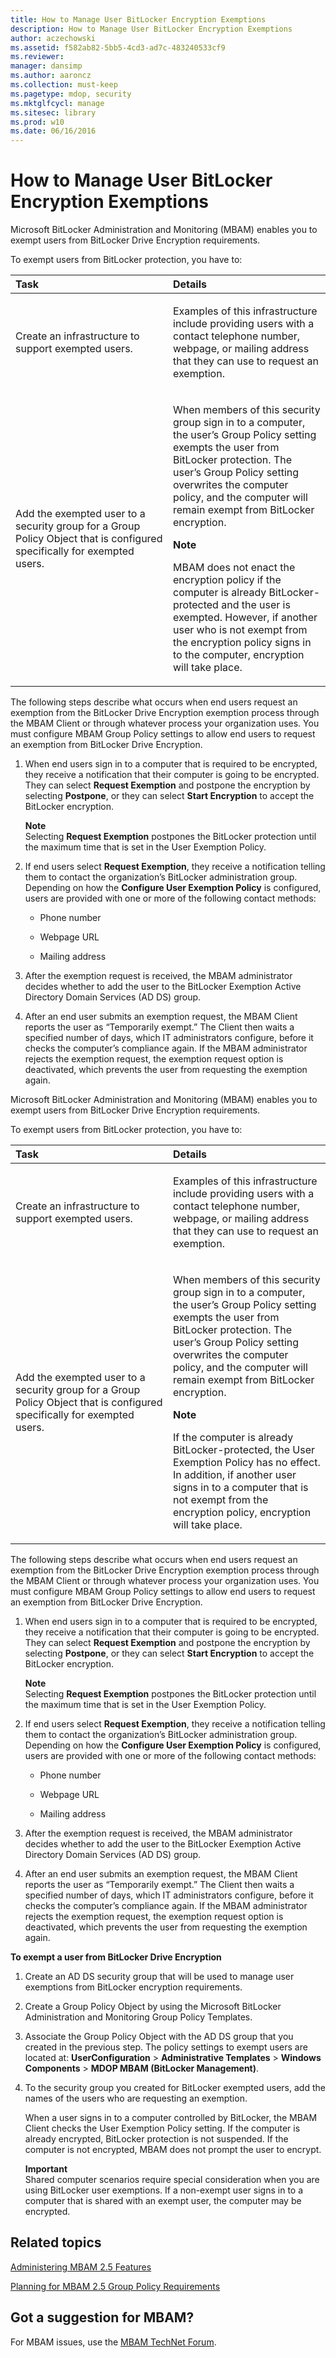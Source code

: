 ```yaml
---
title: How to Manage User BitLocker Encryption Exemptions
description: How to Manage User BitLocker Encryption Exemptions
author: aczechowski
ms.assetid: f582ab82-5bb5-4cd3-ad7c-483240533cf9
ms.reviewer: 
manager: dansimp
ms.author: aaroncz
ms.collection: must-keep
ms.pagetype: mdop, security
ms.mktglfcycl: manage
ms.sitesec: library
ms.prod: w10
ms.date: 06/16/2016
---
```



# How to Manage User BitLocker Encryption Exemptions


Microsoft BitLocker Administration and Monitoring (MBAM) enables you to exempt users from BitLocker Drive Encryption requirements.

To exempt users from BitLocker protection, you have to:

<table>
<colgroup>
<col width="50%" />
<col width="50%" />
</colgroup>
<thead>
<tr class="header">
<th align="left">Task</th>
<th align="left">Details</th>
</tr>
</thead>
<tbody>
<tr class="odd">
<td align="left"><p>Create an infrastructure to support exempted users.</p></td>
<td align="left"><p>Examples of this infrastructure include providing users with a contact telephone number, webpage, or mailing address that they can use to request an exemption.</p></td>
</tr>
<tr class="even">
<td align="left"><p>Add the exempted user to a security group for a Group Policy Object that is configured specifically for exempted users.</p></td>
<td align="left"><p>When members of this security group sign in to a computer, the user’s Group Policy setting exempts the user from BitLocker protection. The user’s Group Policy setting overwrites the computer policy, and the computer will remain exempt from BitLocker encryption.</p>
<div class="alert">
<strong>Note</strong><br/><p>MBAM does not enact the encryption policy if the computer is already BitLocker-protected and the user is exempted. However, if another user who is not exempt from the encryption policy signs in to the computer, encryption will take place.</p>
</div>
<div>

</div></td>
</tr>
</tbody>
</table>



The following steps describe what occurs when end users request an exemption from the BitLocker Drive Encryption exemption process through the MBAM Client or through whatever process your organization uses. You must configure MBAM Group Policy settings to allow end users to request an exemption from BitLocker Drive Encryption.

1.  When end users sign in to a computer that is required to be encrypted, they receive a notification that their computer is going to be encrypted. They can select **Request Exemption** and postpone the encryption by selecting **Postpone**, or they can select **Start Encryption** to accept the BitLocker encryption.

    **Note**  
    Selecting **Request Exemption** postpones the BitLocker protection until the maximum time that is set in the User Exemption Policy.



2.  If end users select **Request Exemption**, they receive a notification telling them to contact the organization’s BitLocker administration group. Depending on how the **Configure User Exemption Policy** is configured, users are provided with one or more of the following contact methods:

    -   Phone number

    -   Webpage URL

    -   Mailing address

3.  After the exemption request is received, the MBAM administrator decides whether to add the user to the BitLocker Exemption Active Directory Domain Services (AD DS) group.

4.  After an end user submits an exemption request, the MBAM Client reports the user as “Temporarily exempt.” The Client then waits a specified number of days, which IT administrators configure, before it checks the computer’s compliance again. If the MBAM administrator rejects the exemption request, the exemption request option is deactivated, which prevents the user from requesting the exemption again.

Microsoft BitLocker Administration and Monitoring (MBAM) enables you to exempt users from BitLocker Drive Encryption requirements.

To exempt users from BitLocker protection, you have to:

<table>
<colgroup>
<col width="50%" />
<col width="50%" />
</colgroup>
<thead>
<tr class="header">
<th align="left">Task</th>
<th align="left">Details</th>
</tr>
</thead>
<tbody>
<tr class="odd">
<td align="left"><p>Create an infrastructure to support exempted users.</p></td>
<td align="left"><p>Examples of this infrastructure include providing users with a contact telephone number, webpage, or mailing address that they can use to request an exemption.</p></td>
</tr>
<tr class="even">
<td align="left"><p>Add the exempted user to a security group for a Group Policy Object that is configured specifically for exempted users.</p></td>
<td align="left"><p>When members of this security group sign in to a computer, the user’s Group Policy setting exempts the user from BitLocker protection. The user’s Group Policy setting overwrites the computer policy, and the computer will remain exempt from BitLocker encryption.</p>
<div class="alert">
<strong>Note</strong><br/><p>If the computer is already BitLocker-protected, the User Exemption Policy has no effect. In addition, if another user signs in to a computer that is not exempt from the encryption policy, encryption will take place.</p>
</div>
<div>

</div></td>
</tr>
</tbody>
</table>



The following steps describe what occurs when end users request an exemption from the BitLocker Drive Encryption exemption process through the MBAM Client or through whatever process your organization uses. You must configure MBAM Group Policy settings to allow end users to request an exemption from BitLocker Drive Encryption.

1.  When end users sign in to a computer that is required to be encrypted, they receive a notification that their computer is going to be encrypted. They can select **Request Exemption** and postpone the encryption by selecting **Postpone**, or they can select **Start Encryption** to accept the BitLocker encryption.

    **Note**  
    Selecting **Request Exemption** postpones the BitLocker protection until the maximum time that is set in the User Exemption Policy.



2.  If end users select **Request Exemption**, they receive a notification telling them to contact the organization’s BitLocker administration group. Depending on how the **Configure User Exemption Policy** is configured, users are provided with one or more of the following contact methods:

    -   Phone number

    -   Webpage URL

    -   Mailing address

3.  After the exemption request is received, the MBAM administrator decides whether to add the user to the BitLocker Exemption Active Directory Domain Services (AD DS) group.

4.  After an end user submits an exemption request, the MBAM Client reports the user as “Temporarily exempt.” The Client then waits a specified number of days, which IT administrators configure, before it checks the computer’s compliance again. If the MBAM administrator rejects the exemption request, the exemption request option is deactivated, which prevents the user from requesting the exemption again.

**To exempt a user from BitLocker Drive Encryption**

1.  Create an AD DS security group that will be used to manage user exemptions from BitLocker encryption requirements.

2.  Create a Group Policy Object by using the Microsoft BitLocker Administration and Monitoring Group Policy Templates.

3.  Associate the Group Policy Object with the AD DS group that you created in the previous step. The policy settings to exempt users are located at: **UserConfiguration** &gt; **Administrative Templates** &gt; **Windows Components** &gt; **MDOP MBAM (BitLocker Management)**.

4.  To the security group you created for BitLocker exempted users, add the names of the users who are requesting an exemption.

    When a user signs in to a computer controlled by BitLocker, the MBAM Client checks the User Exemption Policy setting. If the computer is already encrypted, BitLocker protection is not suspended. If the computer is not encrypted, MBAM does not prompt the user to encrypt.

    **Important**  
    Shared computer scenarios require special consideration when you are using BitLocker user exemptions. If a non-exempt user signs in to a computer that is shared with an exempt user, the computer may be encrypted.




## Related topics


[Administering MBAM 2.5 Features](administering-mbam-25-features.md)

[Planning for MBAM 2.5 Group Policy Requirements](planning-for-mbam-25-group-policy-requirements.md)




## Got a suggestion for MBAM?

For MBAM issues, use the [MBAM TechNet Forum](https://social.technet.microsoft.com/Forums/home?forum=mdopmbam).




